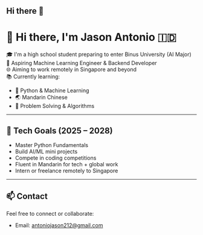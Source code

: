 ## Hi there 👋

# 👋 Hi there, I'm Jason Antonio 🇮🇩

🎓 I'm a high school student preparing to enter Binus University (AI Major)  
🚀 Aspiring Machine Learning Engineer & Backend Developer  
🌐 Aiming to work remotely in Singapore and beyond  
📚 Currently learning:  
- 🤖 Python & Machine Learning  
- 🌏 Mandarin Chinese  
- 🧠 Problem Solving & Algorithms  

---

## 🔧 Tech Goals (2025 – 2028)
- Master Python Fundamentals
- Build AI/ML mini projects
- Compete in coding competitions
- Fluent in Mandarin for tech + global work
- Intern or freelance remotely to Singapore

---

## 📫 Contact
Feel free to connect or collaborate:
- Email: antoniojason212@gmail.com
